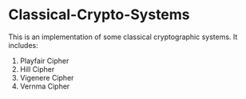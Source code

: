 # Classical-Crypto-Systems
This is an implementation of some classical cryptographic systems. It includes:
1. Playfair Cipher
2. Hill Cipher
3. Vigenere Cipher
4. Vernma Cipher
